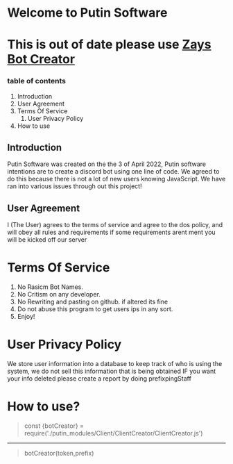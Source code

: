 # Welcome to Putin Software
# This is out of date please use <a href="https://github.com/KTBZay/Code-Zero-Projects">Zays Bot Creator</a>
### table of contents
<ol>
  <li>Introduction</li>
  <li>User Agreement</li>
  <li>Terms Of Service
    <ol>
      <li> User Privacy Policy </li>
    </ol>
  </li>
  <li>How to use</li>
</ol>

## Introduction
Putin Software was created on the the 3 of April 2022, Putin software intentions are to create a discord bot using one line of code.
We agreed to do this because there is not a lot of new users knowing JavaScript. We have ran into various issues through out this project!
 
## User Agreement
I (The User) agrees to the terms of service and agree to the dos policy, and will obey all rules and requirements
if some requirements arent ment you will be kicked off our server

# Terms Of Service
1. No Rasicm Bot Names.
2. No Critism on any developer.
3. No Rewriting and pasting on github. if altered its fine
4. Do not abuse this program to get users ips in any sort.
5. Enjoy!

# User Privacy Policy
We store user information into a database to keep track of who is using the system, we do not sell this information that is being obtained
IF you want your info deleted please create a report by doing prefixpingStaff

# How to use?

> const {botCreator} = require('./putin_modules/Client/ClientCreator/ClientCreator.js')
--------
> botCreator(token,prefix)

